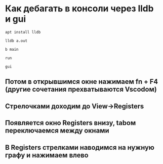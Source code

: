 # Как дебагать в консоли через lldb и gui

```apt install lldb```

```lldb a.out```

```b main```

```run```

```gui```

## Потом в открывшимся окне нажимаем fn + F4 (другие сочетания прехватываются Vscodом)
## Стрелочками доходим до View->Registers
## Появляется окно Registers внизу, tabом переключаемся между окнами 
## В Registers стрелками наводимся на нужную графу и нажимаем влево
